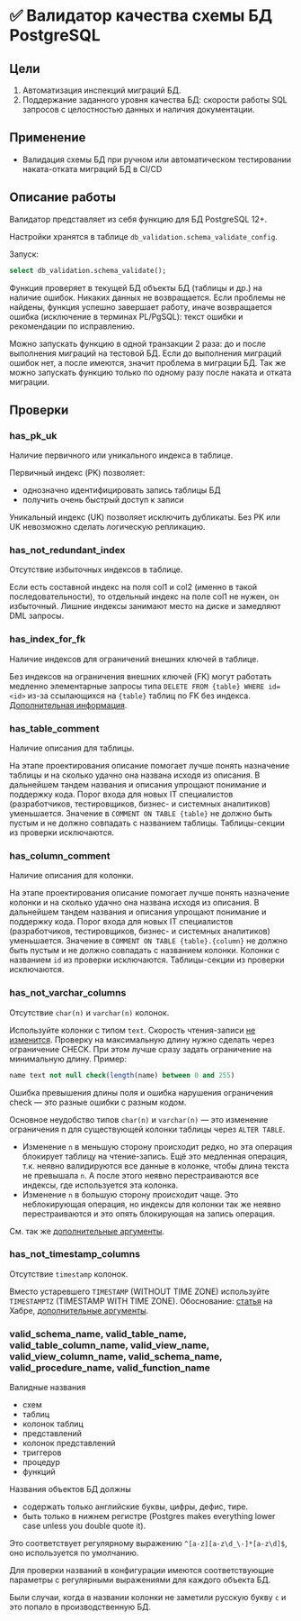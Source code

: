 # ✅ Валидатор качества схемы БД PostgreSQL

## Цели

1. Автоматизация инспекций миграций БД. 
1. Поддержание заданного уровня качества БД: скорости работы SQL запросов c целостностью данных и наличия документации.

## Применение

* Валидация схемы БД при ручном или автоматическом тестировании наката-отката миграций БД в CI/CD

## Описание работы

Валидатор представляет из себя функцию для БД PostgreSQL 12+.

Настройки хранятся в таблице `db_validation.schema_validate_config`. 

Запуск:

```sql
select db_validation.schema_validate();
```

Функция проверяет в текущей БД объекты БД (таблицы и др.) на наличие ошибок. Никаких данных не возвращается. 
Если проблемы не найдены, функция успешно завершает работу, иначе возвращается ошибка (исключение в терминах PL/PgSQL): текст ошибки и рекомендации по исправлению.

Можно запускать функцию в одной транзакции 2 раза: до и после выполнения миграций на тестовой БД.
Если до выполнения миграций ошибок нет, а после имеются, значит проблема в миграции БД.
Так же можно запускать функцию только по одному разу после наката и отката миграции.

## Проверки

### has_pk_uk

Наличие первичного или уникального индекса в таблице.

Первичный индекс (PK) позволяет:

* однозначно идентифицировать запись таблицы БД
* получить очень быстрый доступ к записи

Уникальный индекс (UK) позволяет исключить дубликаты. 
Без PK или UK невозможно сделать логическую репликацию.

### has_not_redundant_index

Отсутствие избыточных индексов в таблице.

Если есть составной индекс на поля col1 и col2 (именно в такой последовательности), то отдельный индекс на поле col1 не нужен, он избыточный. 
Лишние индексы занимают место на диске и замедляют DML запросы.

### has_index_for_fk

Наличие индексов для ограничений внешних ключей в таблице.

Без индексов на ограничения внешних ключей (FK) могут работать медленно элементарные запросы типа 
`DELETE FROM {table} WHERE id=<id>` из-за ссылающихся на `{table}` таблиц по FK без индекса. [Дополнительная информация](https://www.databasesoup.com/2014/11/finding-foreign-keys-with-no-indexes.html).

### has_table_comment

Наличие описания для таблицы.

На этапе проектирования описание помогает лучше понять назначение таблицы и на сколько удачно она названа исходя из описания. 
В дальнейшем тандем названия и описания упрощают понимание и поддержку кода. 
Порог входа для новых IT специалистов (разработчиков, тестировщиков, бизнес- и системных аналитиков) уменьшается. 
Значение в `COMMENT ON TABLE {table}` не должно быть пустым и не должно совпадать с названием таблицы. 
Таблицы-секции из проверки исключаются. 

### has_column_comment

Наличие описания для колонки.

На этапе проектирования описание помогает лучше понять назначение колонки и на сколько удачно она названа исходя из описания. 
В дальнейшем тандем названия и описания упрощают понимание и поддержку кода. 
Порог входа для новых IT специалистов (разработчиков, тестировщиков, бизнес- и системных аналитиков) уменьшается. 
Значение в `COMMENT ON TABLE {table}.{column}` не должно быть пустым и не должно совпадать с названием колонки. 
Колонки с названием `id` из проверки исключаются. 
Таблицы-секции из проверки исключаются.

### has_not_varchar_columns

Отсутствие `char(n)` и `varchar(n)` колонок.

Используйте колонки с типом `text`. Скорость чтения-записи [не изменится](https://postgrespro.ru/docs/postgresql/14/datatype-character). 
Проверку на максимальную длину нужно сделать через ограничение CHECK. При этом лучше сразу задать ограничение на минимальную длину. Пример:

```sql
name text not null check(length(name) between 0 and 255)
```

Ошибка превышения длины поля и ошибка нарушения ограничения check — это разные ошибки с разным кодом.

Основное неудобство типов `char(n)` и `varchar(n)` — это изменение ограничения n для существующей колонки таблицы через `ALTER TABLE`.
* Изменение `n` в меньшую сторону происходит редко, но эта операция блокирует таблицу на чтение-запись. 
  Ещё это медленная операция, т.к. неявно валидируются все данные в колонке, чтобы длина текста не превышала `n`. 
  А после этого неявно перестраиваются все индексы, где используется эта колонка.
* Изменение `n` в большую сторону происходит чаще. Это неблокирующая операция, но индексы для колонки так же неявно перестраиваются и это опять блокирующая на запись операция.

См. так же [дополнительные аргументы](https://wiki.postgresql.org/wiki/Don%27t_Do_This#Text_storage).

### has_not_timestamp_columns

Отсутствие `timestamp` колонок.

Вместо устаревшего `TIMESTAMP` (WITHOUT TIME ZONE) используйте `TIMESTAMPTZ` (TIMESTAMP WITH TIME ZONE). 
Обоснование: [статья](https://habr.com/ru/articles/772954/) на Хабре, [дополнительные аргументы](https://wiki.postgresql.org/wiki/Don%27t_Do_This#Don.27t_use_timestamp_.28without_time_zone.29).

### valid_schema_name, valid_table_name, valid_table_column_name, valid_view_name, valid_view_column_name, valid_schema_name, valid_procedure_name, valid_function_name

Валидные названия
* схем
* таблиц
* колонок таблиц
* представлений
* колонок представлений
* триггеров
* процедур
* функций

Названия объектов БД должны
* содержать только английские буквы, цифры, дефис, тире.
* быть только в нижнем регистре (Postgres makes everything lower case unless you double quote it).

Это соответствует регулярному выражению `^[a-z][a-z\d_\-]*[a-z\d]$`, оно используется по умолчанию.

Для проверки названий в конфигурации имеются соответствующие параметры с регулярными выражениями для каждого объекта БД.

Были случаи, когда в названии колонки не заметили русскую букву `c` и это попало в производственную БД.
